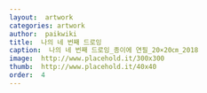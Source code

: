 ```yaml
---
layout:  artwork
categories: artwork
author:  paikwiki
title:  나의 네 번째 드로잉
caption:  나의 네 번째 드로잉_종이에 연필_20×20㎝_2018
image:  http://www.placehold.it/300x300
thumb:  http://www.placehold.it/40x40
order:  4
---
```

